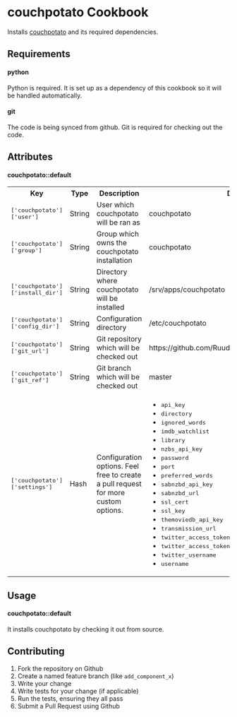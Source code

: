 couchpotato Cookbook
===================
Installs [couchpotato](https://couchpota.to) and its required dependencies.

Requirements
------------
#### python
Python is required. It is set up as a dependency of this cookbook so it will be handled automatically.

#### git
The code is being synced from github. Git is required for checking out the code.

Attributes
----------
#### couchpotato::default
<table>
  <tr>
    <th>Key</th>
    <th>Type</th>
    <th>Description</th>
    <th>Default</th>
  </tr>
  <tr>
    <td><tt>['couchpotato']['user']</tt></td>
    <td>String</td>
    <td>User which couchpotato will be ran as</td>
    <td>couchpotato</td>
  </tr>
  <tr>
    <td><tt>['couchpotato']['group']</tt></td>
    <td>String</td>
    <td>Group which owns the couchpotato installation</td>
    <td>couchpotato</td>
  </tr>
  <tr>
    <td><tt>['couchpotato']['install_dir']</tt></td>
    <td>String</td>
    <td>Directory where couchpotato will be installed</td>
    <td>/srv/apps/couchpotato</td>
  </tr>
  <tr>
    <td><tt>['couchpotato']['config_dir']</tt></td>
    <td>String</td>
    <td>Configuration directory</td>
    <td>/etc/couchpotato</td>
  </tr>
  <tr>
    <td><tt>['couchpotato']['git_url']</tt></td>
    <td>String</td>
    <td>Git repository which will be checked out</td>
    <td>https://github.com/RuudBurger/CouchPotatoServer.git</td>
  </tr>
  <tr>
    <td><tt>['couchpotato']['git_ref']</tt></td>
    <td>String</td>
    <td>Git branch which will be checked out</td>
    <td>master</td>
  </tr>
  <tr>
    <td><tt>['couchpotato']['settings']</tt></td>
    <td>Hash</td>
    <td>Configuration options. Feel free to create a pull request for more custom options.</td>
    <td>
      <ul>
        <li><tt>api_key</tt></li>
        <li><tt>directory</tt></li>
        <li><tt>ignored_words</tt></li>
        <li><tt>imdb_watchlist</tt></li>
        <li><tt>library</tt></li>
        <li><tt>nzbs_api_key</tt></li>
        <li><tt>password</tt></li>
        <li><tt>port</tt></li>
        <li><tt>preferred_words</tt></li>
        <li><tt>sabnzbd_api_key</tt></li>
        <li><tt>sabnzbd_url</tt></li>
        <li><tt>ssl_cert</tt></li>
        <li><tt>ssl_key</tt></li>
        <li><tt>themoviedb_api_key</tt></li>
        <li><tt>transmission_url</tt></li>
        <li><tt>twitter_access_token_key</tt></li>
        <li><tt>twitter_access_token_secret</tt></li>
        <li><tt>twitter_username</tt></li>
        <li><tt>username</tt> </li>
      </ul>
    </td>
  </tr>
</table>

Usage
-----
#### couchpotato::default

It installs couchpotato by checking it out from source.

Contributing
------------

1. Fork the repository on Github
2. Create a named feature branch (like `add_component_x`)
3. Write your change
4. Write tests for your change (if applicable)
5. Run the tests, ensuring they all pass
6. Submit a Pull Request using Github
